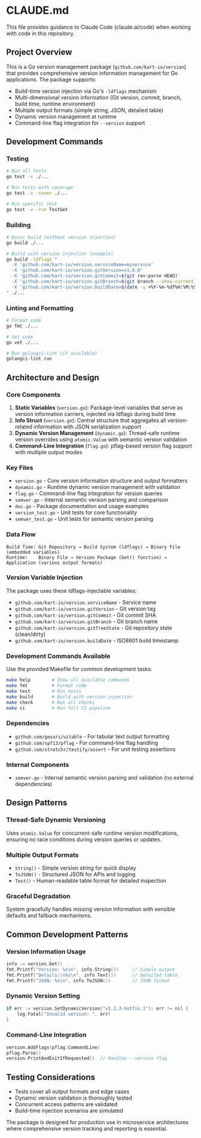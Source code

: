 # CLAUDE.md

This file provides guidance to Claude Code (claude.ai/code) when working with code in this repository.

## Project Overview

This is a Go version management package (`github.com/kart-io/version`) that provides comprehensive version information management for Go applications. The package supports:

- Build-time version injection via Go's `-ldflags` mechanism
- Multi-dimensional version information (Git version, commit, branch, build time, runtime environment)
- Multiple output formats (simple string, JSON, detailed table)
- Dynamic version management at runtime
- Command-line flag integration for `--version` support

## Development Commands

### Testing
```bash
# Run all tests
go test -v ./...

# Run tests with coverage
go test -v -cover ./...

# Run specific test
go test -v -run TestGet
```

### Building
```bash
# Basic build (without version injection)
go build ./...

# Build with version injection (example)
go build -ldflags "
  -X 'github.com/kart-io/version.serviceName=myservice'
  -X 'github.com/kart-io/version.gitVersion=v1.0.0'
  -X 'github.com/kart-io/version.gitCommit=$(git rev-parse HEAD)'
  -X 'github.com/kart-io/version.gitBranch=$(git branch --show-current)'
  -X 'github.com/kart-io/version.buildDate=$(date -u +%Y-%m-%dT%H:%M:%SZ)'
" ./...
```

### Linting and Formatting
```bash
# Format code
go fmt ./...

# Vet code
go vet ./...

# Run golangci-lint (if available)
golangci-lint run
```

## Architecture and Design

### Core Components

1. **Static Variables** (`version.go`): Package-level variables that serve as version information carriers, injected via ldflags during build time
2. **Info Struct** (`version.go`): Central structure that aggregates all version-related information with JSON serialization support
3. **Dynamic Version Management** (`dynamic.go`): Thread-safe runtime version overrides using `atomic.Value` with semantic version validation
4. **Command-Line Integration** (`flag.go`): pflag-based version flag support with multiple output modes

### Key Files

- `version.go` - Core version information structure and output formatters
- `dynamic.go` - Runtime dynamic version management with validation
- `flag.go` - Command-line flag integration for version queries
- `semver.go` - Internal semantic version parsing and comparison
- `doc.go` - Package documentation and usage examples
- `version_test.go` - Unit tests for core functionality
- `semver_test.go` - Unit tests for semantic version parsing

### Data Flow

```
Build Time: Git Repository → Build System (ldflags) → Binary File (embedded variables)
Runtime:    Binary File → Version Package (Get() function) → Application (various output formats)
```

### Version Variable Injection

The package uses these ldflags-injectable variables:
- `github.com/kart-io/version.serviceName` - Service name
- `github.com/kart-io/version.gitVersion` - Git version tag  
- `github.com/kart-io/version.gitCommit` - Git commit SHA
- `github.com/kart-io/version.gitBranch` - Git branch name
- `github.com/kart-io/version.gitTreeState` - Git repository state (clean/dirty)
- `github.com/kart-io/version.buildDate` - ISO8601 build timestamp

### Development Commands Available

Use the provided Makefile for common development tasks:
```bash
make help        # Show all available commands
make fmt         # Format code
make test        # Run tests
make build       # Build with version injection
make check       # Run all checks
make ci          # Run full CI pipeline
```

### Dependencies

- `github.com/gosuri/uitable` - For tabular text output formatting
- `github.com/spf13/pflag` - For command-line flag handling
- `github.com/stretchr/testify/assert` - For unit testing assertions

### Internal Components

- `semver.go` - Internal semantic version parsing and validation (no external dependencies)

## Design Patterns

### Thread-Safe Dynamic Versioning
Uses `atomic.Value` for concurrent-safe runtime version modifications, ensuring no race conditions during version queries or updates.

### Multiple Output Formats
- `String()` - Simple version string for quick display
- `ToJSON()` - Structured JSON for APIs and logging
- `Text()` - Human-readable table format for detailed inspection

### Graceful Degradation  
System gracefully handles missing version information with sensible defaults and fallback mechanisms.

## Common Development Patterns

### Version Information Usage
```go
info := version.Get()
fmt.Printf("Version: %s\n", info.String())     // Simple output
fmt.Printf("Details:\n%s\n", info.Text())      // Detailed table
fmt.Printf("JSON: %s\n", info.ToJSON())        // JSON format
```

### Dynamic Version Setting
```go
if err := version.SetDynamicVersion("v1.2.3-hotfix.1"); err != nil {
    log.Fatal("Invalid version: ", err)
}
```

### Command-Line Integration
```go
version.AddFlags(pflag.CommandLine)
pflag.Parse()
version.PrintAndExitIfRequested()  // Handles --version flag
```

## Testing Considerations

- Tests cover all output formats and edge cases
- Dynamic version validation is thoroughly tested
- Concurrent access patterns are validated
- Build-time injection scenarios are simulated

The package is designed for production use in microservice architectures where comprehensive version tracking and reporting is essential.